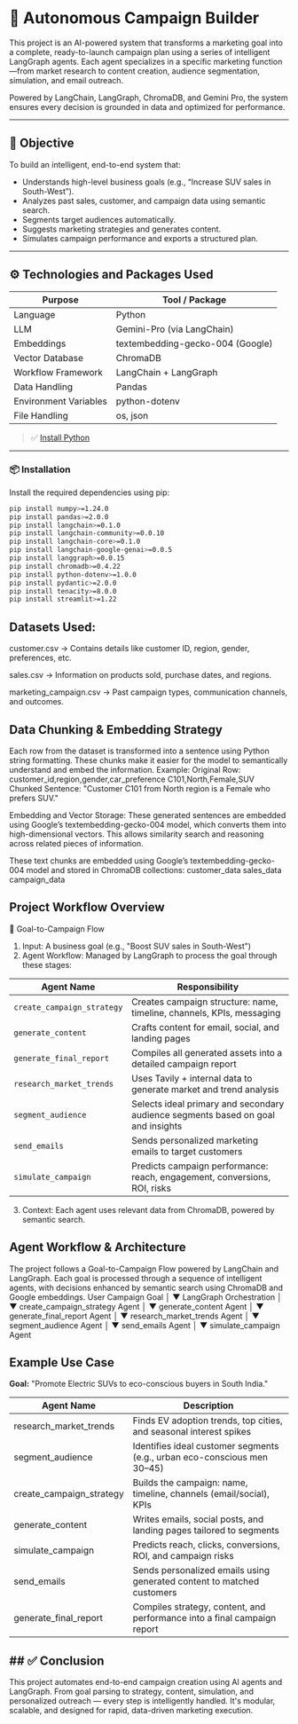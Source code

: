 # 🚀 Autonomous Campaign Builder
This project is an AI-powered system that transforms a marketing goal into a complete, ready-to-launch campaign plan using a series of intelligent LangGraph agents. Each agent specializes in a specific marketing function—from market research to content creation, audience segmentation, simulation, and email outreach.

Powered by LangChain, LangGraph, ChromaDB, and Gemini Pro, the system ensures every decision is grounded in data and optimized for performance.

---

## 📌 Objective

To build an intelligent, end-to-end system that:

- Understands high-level business goals (e.g., “Increase SUV sales in South-West”).
- Analyzes past sales, customer, and campaign data using semantic search.
- Segments target audiences automatically.
- Suggests marketing strategies and generates content.
- Simulates campaign performance and exports a structured plan.

---

## ⚙️ Technologies and Packages Used

| Purpose                | Tool / Package                  |
|------------------------|---------------------------------|
| Language               | Python                          |
| LLM                    | Gemini-Pro (via LangChain)      |
| Embeddings             | textembedding-gecko-004 (Google)|
| Vector Database        | ChromaDB                        |
| Workflow Framework     | LangChain + LangGraph           |
| Data Handling          | Pandas                          |
| Environment Variables  | python-dotenv                   |
| File Handling          | os, json                        |

> ✅ [Install Python](https://www.python.org/downloads/)

---

### 📦 Installation

Install the required dependencies using pip:

```bash
pip install numpy>=1.24.0
pip install pandas>=2.0.0
pip install langchain>=0.1.0
pip install langchain-community>=0.0.10
pip install langchain-core>=0.1.0
pip install langchain-google-genai>=0.0.5
pip install langgraph>=0.0.15
pip install chromadb>=0.4.22
pip install python-dotenv>=1.0.0
pip install pydantic>=2.0.0
pip install tenacity>=8.0.0
pip install streamlit>=1.22
```


## Datasets Used:
customer.csv → Contains details like customer ID, region, gender, preferences, etc.

sales.csv → Information on products sold, purchase dates, and regions.

marketing_campaign.csv → Past campaign types, communication channels, and outcomes.

## Data Chunking & Embedding Strategy
Each row from the dataset is transformed into a sentence using Python string formatting. These chunks make it easier for the model to semantically understand and embed the information.
 Example:
Original Row:
customer_id,region,gender,car_preference
C101,North,Female,SUV
Chunked Sentence:
"Customer C101 from North region is a Female who prefers SUV."

Embedding and Vector Storage:
These generated sentences are embedded using Google’s textembedding-gecko-004 model, which converts them into high-dimensional vectors. This allows similarity search and reasoning across related pieces of information.

These text chunks are embedded using Google’s textembedding-gecko-004 model and stored in ChromaDB collections:
customer_data
sales_data
campaign_data

## Project Workflow Overview
🔄 Goal-to-Campaign Flow
1.	Input: A business goal (e.g., "Boost SUV sales in South-West")
2.	Agent Workflow: Managed by LangGraph to process the goal through these stages:

| Agent Name               | Responsibility                                                                 |
|--------------------------|---------------------------------------------------------------------------------|
| `create_campaign_strategy` | Creates campaign structure: name, timeline, channels, KPIs, messaging         |
| `generate_content`         | Crafts content for email, social, and landing pages                          |
| `generate_final_report`    | Compiles all generated assets into a detailed campaign report                 |
| `research_market_trends`   | Uses Tavily + internal data to generate market and trend analysis             |
| `segment_audience`         | Selects ideal primary and secondary audience segments based on goal and insights |
| `send_emails`              | Sends personalized marketing emails to target customers                      |
| `simulate_campaign`        | Predicts campaign performance: reach, engagement, conversions, ROI, risks    |



3.	Context: Each agent uses relevant data from ChromaDB, powered by semantic search.


## Agent Workflow & Architecture
The project follows a Goal-to-Campaign Flow powered by LangChain and LangGraph. Each goal is processed through a sequence of intelligent agents, with decisions enhanced by semantic search using ChromaDB and Google embeddings.
User Campaign Goal
        │
        ▼
LangGraph Orchestration
        │
        ▼
create_campaign_strategy Agent
        │
        ▼
generate_content Agent
        │
        ▼
generate_final_report Agent
        │
        ▼
research_market_trends Agent
        │
        ▼
segment_audience Agent
        │
        ▼
send_emails Agent
        │
        ▼
simulate_campaign Agent



## Example Use Case
**Goal:** "Promote Electric SUVs to eco-conscious buyers in South India."

| Agent Name               | Description                                                                 |
|--------------------------|-----------------------------------------------------------------------------|
| research_market_trends   | Finds EV adoption trends, top cities, and seasonal interest spikes         |
| segment_audience         | Identifies ideal customer segments (e.g., urban eco-conscious men 30–45)  |
| create_campaign_strategy | Builds the campaign: name, timeline, channels (email/social), KPIs        |
| generate_content         | Writes emails, social posts, and landing pages tailored to segments        |
| simulate_campaign        | Predicts reach, clicks, conversions, ROI, and campaign risks               |
| send_emails              | Sends personalized emails using generated content to matched customers      |
| generate_final_report    | Compiles strategy, content, and performance into a final campaign report   |

## ## ✅ Conclusion

This project automates end-to-end campaign creation using AI agents and LangGraph. From goal parsing to strategy, content, simulation, and personalized outreach — every step is intelligently handled. It's modular, scalable, and designed for rapid, data-driven marketing execution.
